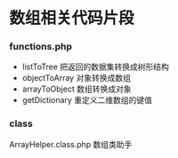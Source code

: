 # 数组相关代码片段

### functions.php
* listToTree		把返回的数据集转换成树形结构
* objectToArray		对象转换成数组
* arrayToObject		数组转换成对象
* getDictionary		重定义二维数组的键值


### class
ArrayHelper.class.php 数组类助手 
